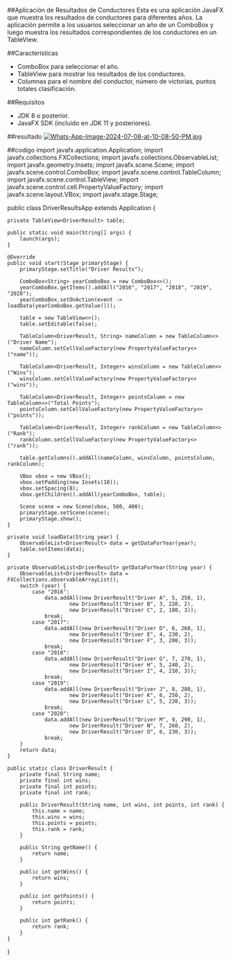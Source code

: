 ##Aplicación de Resultados de Conductores
Esta es una aplicación JavaFX que muestra los resultados de conductores para diferentes años. La aplicación permite a los usuarios seleccionar un año de un ComboBox y luego muestra los resultados correspondientes de los conductores en un TableView.

##Características
- ComboBox para seleccionar el año.
- TableView para mostrar los resultados de los conductores.
-  Columnas para el nombre del conductor, número de victorias, puntos totales clasificación.

##Requisitos
- JDK 8 o posterior.
- JavaFX SDK (incluido en JDK 11 y posteriores).

##resultado
[![Whats-App-Image-2024-07-08-at-10-08-50-PM.jpg](https://i.postimg.cc/6617vCyQ/Whats-App-Image-2024-07-08-at-10-08-50-PM.jpg)](https://postimg.cc/RqKVr61r)

##codigo
import javafx.application.Application;
import javafx.collections.FXCollections;
import javafx.collections.ObservableList;
import javafx.geometry.Insets;
import javafx.scene.Scene;
import javafx.scene.control.ComboBox;
import javafx.scene.control.TableColumn;
import javafx.scene.control.TableView;
import javafx.scene.control.cell.PropertyValueFactory;
import javafx.scene.layout.VBox;
import javafx.stage.Stage;

public class DriverResultsApp extends Application {

    private TableView<DriverResult> table;

    public static void main(String[] args) {
        launch(args);
    }

    @Override
    public void start(Stage primaryStage) {
        primaryStage.setTitle("Driver Results");

        ComboBox<String> yearComboBox = new ComboBox<>();
        yearComboBox.getItems().addAll("2016", "2017", "2018", "2019", "2020");
        yearComboBox.setOnAction(event -> loadData(yearComboBox.getValue()));

        table = new TableView<>();
        table.setEditable(false);

        TableColumn<DriverResult, String> nameColumn = new TableColumn<>("Driver Name");
        nameColumn.setCellValueFactory(new PropertyValueFactory<>("name"));

        TableColumn<DriverResult, Integer> winsColumn = new TableColumn<>("Wins");
        winsColumn.setCellValueFactory(new PropertyValueFactory<>("wins"));

        TableColumn<DriverResult, Integer> pointsColumn = new TableColumn<>("Total Points");
        pointsColumn.setCellValueFactory(new PropertyValueFactory<>("points"));

        TableColumn<DriverResult, Integer> rankColumn = new TableColumn<>("Rank");
        rankColumn.setCellValueFactory(new PropertyValueFactory<>("rank"));

        table.getColumns().addAll(nameColumn, winsColumn, pointsColumn, rankColumn);

        VBox vbox = new VBox();
        vbox.setPadding(new Insets(10));
        vbox.setSpacing(8);
        vbox.getChildren().addAll(yearComboBox, table);

        Scene scene = new Scene(vbox, 500, 400);
        primaryStage.setScene(scene);
        primaryStage.show();
    }

    private void loadData(String year) {
        ObservableList<DriverResult> data = getDataForYear(year);
        table.setItems(data);
    }

    private ObservableList<DriverResult> getDataForYear(String year) {
        ObservableList<DriverResult> data = FXCollections.observableArrayList();
        switch (year) {
            case "2016":
                data.addAll(new DriverResult("Driver A", 5, 250, 1),
                        new DriverResult("Driver B", 3, 220, 2),
                        new DriverResult("Driver C", 2, 180, 3));
                break;
            case "2017":
                data.addAll(new DriverResult("Driver D", 6, 260, 1),
                        new DriverResult("Driver E", 4, 230, 2),
                        new DriverResult("Driver F", 3, 200, 3));
                break;
            case "2018":
                data.addAll(new DriverResult("Driver G", 7, 270, 1),
                        new DriverResult("Driver H", 5, 240, 2),
                        new DriverResult("Driver I", 4, 210, 3));
                break;
            case "2019":
                data.addAll(new DriverResult("Driver J", 8, 280, 1),
                        new DriverResult("Driver K", 6, 250, 2),
                        new DriverResult("Driver L", 5, 220, 3));
                break;
            case "2020":
                data.addAll(new DriverResult("Driver M", 9, 290, 1),
                        new DriverResult("Driver N", 7, 260, 2),
                        new DriverResult("Driver O", 6, 230, 3));
                break;
        }
        return data;
    }

    public static class DriverResult {
        private final String name;
        private final int wins;
        private final int points;
        private final int rank;

        public DriverResult(String name, int wins, int points, int rank) {
            this.name = name;
            this.wins = wins;
            this.points = points;
            this.rank = rank;
        }

        public String getName() {
            return name;
        }

        public int getWins() {
            return wins;
        }

        public int getPoints() {
            return points;
        }

        public int getRank() {
            return rank;
        }
    }
}
